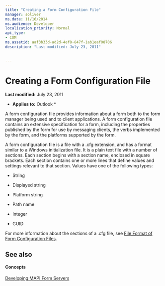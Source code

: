 ```yaml
---
title: "Creating a Form Configuration File"
manager: soliver
ms.date: 11/16/2014
ms.audience: Developer
localization_priority: Normal
api_type:
- COM
ms.assetid: aaf3b33d-ad2d-4ef8-847f-1ab1eaf08706
description: "Last modified: July 23, 2011"
 
 
---
```


# Creating a Form Configuration File

 **Last modified:** July 23, 2011 
  
 * **Applies to:** Outlook * 
  
A form configuration file provides information about a form both to the form manager being used and to client applications. A form configuration file contains an extensive specification for a form, including the properties published by the form for use by messaging clients, the verbs implemented by the form, and the platforms supported by the form.
  
A form configuration file is a file with a .cfg extension, and has a format similar to a Windows initialization file. It is a plain text file with a number of sections. Each section begins with a section name, enclosed in square brackets. Each section contains one or more lines that define values and settings relevant to that section. Values have one of the following types:
  
- String
    
- Displayed string
    
- Platform string
    
- Path name
    
- Integer
    
- GUID
    
For more information about the sections of a .cfg file, see [File Format of Form Configuration Files](file-format-of-form-configuration-files.md).
  
## See also

#### Concepts

[Developing MAPI Form Servers](developing-mapi-form-servers.md)

